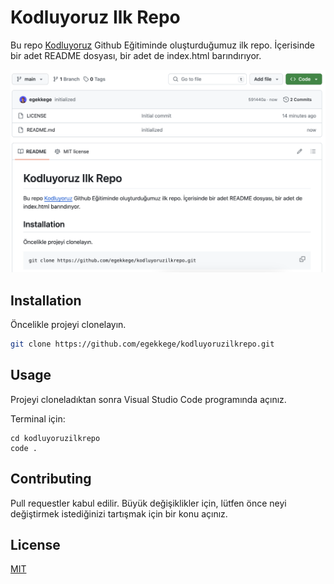 # Kodluyoruz Ilk Repo

Bu repo [Kodluyoruz](https://www.kodluyoruz.org) Github Eğitiminde oluşturduğumuz ilk repo. İçerisinde bir adet README dosyası, bir adet de index.html barındırıyor.

![github](figures/ss.png)

## Installation

Öncelikle projeyi clonelayın. 

```bash
git clone https://github.com/egekkege/kodluyoruzilkrepo.git
```

## Usage

Projeyi cloneladıktan sonra Visual Studio Code programında açınız.

Terminal için:
```linux
cd kodluyoruzilkrepo
code .
```

## Contributing
Pull requestler kabul edilir. Büyük değişiklikler için, lütfen önce neyi değiştirmek istediğinizi tartışmak için bir konu açınız.


## License
[MIT](https://choosealicense.com/licenses/mit/)